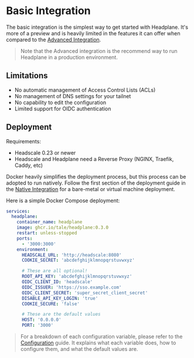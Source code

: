 # Basic Integration

The basic integration is the simplest way to get started with Headplane.
It's more of a preview and is heavily limited in the features it can offer
when compared to the [Advanced Integration](/docs/Advanced-Integration.md).

> Note that the Advanced integration is the recommend way to run
Headplane in a production environment.

## Limitations
- No automatic management of Access Control Lists (ACLs)
- No management of DNS settings for your tailnet
- No capability to edit the configuration
- Limited support for OIDC authentication

## Deployment

Requirements:
- Headscale 0.23 or newer
- Headscale and Headplane need a Reverse Proxy (NGINX, Traefik, Caddy, etc)

Docker heavily simplifies the deployment process, but this process can be
adopted to run natively. Follow the first section of the deployment guide
in the [Native Integration](/docs/integration/Native.md#deployment) for a
bare-metal or virtual machine deployment.

Here is a simple Docker Compose deployment:
```yaml
services:
  headplane:
    container_name: headplane
    image: ghcr.io/tale/headplane:0.3.0
    restart: unless-stopped
    ports:
      - '3000:3000'
    environment:
      HEADSCALE_URL: 'http://headscale:8080'
      COOKIE_SECRET: 'abcdefghijklmnopqrstuvwxyz'

      # These are all optional!
      ROOT_API_KEY: 'abcdefghijklmnopqrstuvwxyz'
      OIDC_CLIENT_ID: 'headscale'
      OIDC_ISSUER: 'https://sso.example.com'
      OIDC_CLIENT_SECRET: 'super_secret_client_secret'
      DISABLE_API_KEY_LOGIN: 'true'
      COOKIE_SECURE: 'false'

      # These are the default values
      HOST: '0.0.0.0'
      PORT: '3000'
```

> For a breakdown of each configuration variable, please refer to the
[Configuration](/docs/Configuration.md) guide. 
> It explains what each variable does, how to configure them, and what the
default values are.
